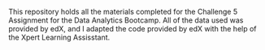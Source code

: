This repository holds all the materials completed for the Challenge 5 Assignment for the Data Analytics Bootcamp. All of the data used was provided by edX, and I adapted the code provided by edX with the help of the Xpert Learning Assisstant.
